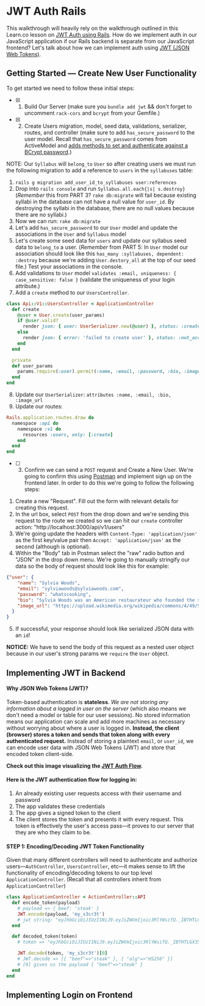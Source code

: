 # JWT Auth Rails

This walkthrough will heavily rely on the walkthrough outlined in this Learn.co lesson on [JWT Auth using Rails](https://learn.co/lessons/jwt-auth-rails). How do we implement auth in our JavaScript application if our Rails backend is separate from our JavaScript frontend? Let's talk about how we can implement auth using [JWT (JSON Web Tokens)](https://jwt.io/).

## Getting Started — Create New User Functionality

To get started we need to follow these initial steps:

- [x] 1. Build Our Server (make sure you `bundle add jwt` && don't forget to uncomment `rack-cors` and `bcrypt` from your Gemfile.)
- [x] 2. Create Users migration, model, seed data, validations, serializer, routes, and controller (make sure to add `has_secure_password` to the user model. Recall that `has_secure_password` comes from ActiveModel and [adds methods to set and authenticate against a BCrypt password](https://api.rubyonrails.org/classes/ActiveModel/SecurePassword/ClassMethods.html#method-i-has_secure_password).)

NOTE: Our `Syllabus` will `belong_to` `User` so after creating users we must run the following migration to add a reference to `users` in the `syllabuses` table:

1. `rails g migration add_user_id_to_syllabuses user:references`
2. Drop into `rails console` and run `Syllabus.all.each{|s| s.destroy}` (_Remember_ this from PART 3? `rake db:migrate` will fail because existing syllabi in the database can not have a null value for `user_id`. By destroying the syllabi in the database, there are no null values because there are no syllabi.)
3. Now we can run: `rake db:migrate`
4. Let's add `has_secure_password` to our `User` model and update the associations in the `User` and `Syllabus` model
5. Let's create some seed data for `users` and update our syllabus seed data to `belong_to` a user. (_Remember_ from PART 5: In `User` model our association should look like this `has_many :syllabuses, dependent: :destroy` because we're adding `User.destory_all` at the top of our seed file.) Test your associations in the console.
6. Add validations to `User` model `validates :email, uniqueness: { case_sensitive: false }` (validate the uniqueness of your login attribute.)
7. Add a `create` method to our `UsersController`.

```ruby
class Api::V1::UsersController < ApplicationController
  def create
    @user = User.create(user_params)
    if @user.valid?
      render json: { user: UserSerializer.new(@user) }, status: :created
    else
      render json: { error: 'failed to create user' }, status: :not_acceptable
    end
  end

  private
  def user_params
    params.require(:user).permit(:name, :email, :password, :bio, :image_url)
  end
end
```

8. Update our `UserSerializer`: `attributes :name, :email, :bio, :image_url`
9. Update our routes:
```ruby
Rails.application.routes.draw do
  namespace :api do
    namespace :v1 do
      resources :users, only: [:create]
    end
  end
end
```

- [ ] 3. Confirm we can send a `POST` request and Create a New User. We're going to confirm this using [Postman](https://www.getpostman.com/apps) and implement sign up on the frontend later. In order to do this we're going to follow the following steps:

1. Create a new "Request". Fill out the form with relevant details for creating this request.
2. In the url box, select `POST` from the drop down and we're sending this request to the route we created so we can hit our `create` controller action: "http://localhost:3000/api/v1/users"
3. We're going update the headers with `Content-Type: 'application/json'` as the first key/value pair then `Accept: 'application/json'` as the second (although is optional).
4. Within the "Body" tab in Postman select the "raw" radio button and "JSON" in the drop down menu. We're going to manually stringify our data so the body of request should look like this for example:
```json
{"user": {
    "name": "Sylvia Woods",
    "email": "sylviawoods@sylviawoods.com",
    "password": "whatscooking",
    "bio": "Sylvia Woods was an American restaurateur who founded the soul food restaurant Sylvia's in Harlem on Lenox Avenue, New York City in 1962. She published two cookbooks and was an important figure in the community.",
    "image_url": "https://upload.wikimedia.org/wikipedia/commons/4/49/Syvia_of_Sylvia%27s_reaturant_N.Y.C_%28cropped%29.jpg"
  }
}
```
5. If successful, your response should look like serialized JSON data with an `id`!

**NOTICE:** We have to send the body of this request as a nested user object because in our user's strong params we `require` the `User` object.

## Implementing JWT in Backend

#### Why JSON Web Tokens (JWT)?

Token-based authentication is **stateless**. _We are not storing any information about a logged in user on the server_ (which also means we don't need a model or table for our user sessions). No stored information means our application can scale and add more machines as necessary without worrying about where a user is logged in. **Instead, the client (browser) stores a token and sends that token along with every authenticated request.** Instead of storing a plaintext `email`, or `user_id`, we can encode user data with JSON Web Tokens (JWT) and store that encoded token client-side.

**Check out this image visualizing the [JWT Auth Flow](https://i.stack.imgur.com/f2ZhM.png).**

#### Here is the JWT authentication flow for logging in:

1. An already existing user requests access with their username and password
2. The app validates these credentials
3. The app gives a signed token to the client
4. The client stores the token and presents it with every request. This token is effectively the user's access pass––it proves to our server that they are who they claim to be.

#### STEP 1: Encoding/Decoding JWT Token Functionality

Given that many different controllers will need to authenticate and authorize users––`AuthController`, `UsersController`, etc––it makes sense to lift the functionality of encoding/decoding tokens to our top level `ApplicationController`. (Recall that all controllers inherit from `ApplicationController`)

```ruby
class ApplicationController < ActionController::API
  def encode_token(payload)
    # payload => { beef: 'steak' }
    JWT.encode(payload, 'my_s3cr3t')
    # jwt string: "eyJhbGciOiJIUzI1NiJ9.eyJiZWVmIjoic3RlYWsifQ._IBTHTLGX35ZJWTCcY30tLmwU9arwdpNVxtVU0NpAuI"
  end

  def decoded_token(token)
    # token => "eyJhbGciOiJIUzI1NiJ9.eyJiZWVmIjoic3RlYWsifQ._IBTHTLGX35ZJWTCcY30tLmwU9arwdpNVxtVU0NpAuI"

    JWT.decode(token, 'my_s3cr3t')[0]
    # JWT.decode => [{ "beef"=>"steak" }, { "alg"=>"HS256" }]
    # [0] gives us the payload { "beef"=>"steak" }
  end
end
```

## Implementing Login on Frontend
